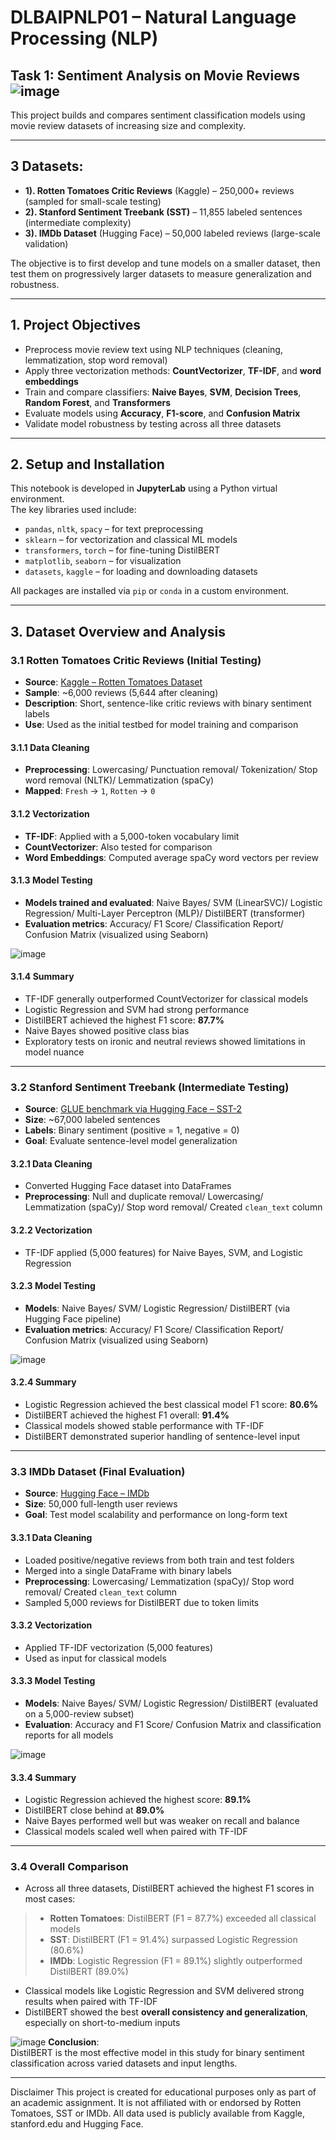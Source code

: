 # DLBAIPNLP01 – Natural Language Processing (NLP)

## Task 1: Sentiment Analysis on Movie Reviews ![image](https://github.com/user-attachments/assets/8f31d0ef-3732-4a45-b288-580a4c27c444)

This project builds and compares sentiment classification models using movie review datasets of increasing size and complexity.

---

## 3 Datasets:
- **1). Rotten Tomatoes Critic Reviews** (Kaggle) – 250,000+ reviews (sampled for small-scale testing)  
- **2). Stanford Sentiment Treebank (SST)** – 11,855 labeled sentences (intermediate complexity)  
- **3). IMDb Dataset** (Hugging Face) – 50,000 labeled reviews (large-scale validation)

The objective is to first develop and tune models on a smaller dataset, then test them on progressively larger datasets to measure generalization and robustness.

---

## 1. Project Objectives

- Preprocess movie review text using NLP techniques (cleaning, lemmatization, stop word removal)  
- Apply three vectorization methods: **CountVectorizer**, **TF-IDF**, and **word embeddings**  
- Train and compare classifiers: **Naive Bayes**, **SVM**, **Decision Trees**, **Random Forest**, and **Transformers**  
- Evaluate models using **Accuracy**, **F1-score**, and **Confusion Matrix**  
- Validate model robustness by testing across all three datasets  

---

## 2. Setup and Installation

This notebook is developed in **JupyterLab** using a Python virtual environment.  
The key libraries used include:

- `pandas`, `nltk`, `spacy` – for text preprocessing  
- `sklearn` – for vectorization and classical ML models  
- `transformers`, `torch` – for fine-tuning DistilBERT  
- `matplotlib`, `seaborn` – for visualization  
- `datasets`, `kaggle` – for loading and downloading datasets  

All packages are installed via `pip` or `conda` in a custom environment.

---

## 3. Dataset Overview and Analysis

### 3.1 Rotten Tomatoes Critic Reviews (Initial Testing)

- **Source**: [Kaggle – Rotten Tomatoes Dataset](https://www.kaggle.com/datasets/stefanoleone992/rotten-tomatoes-movies-and-critic-reviews-dataset)  
- **Sample**: ~6,000 reviews (5,644 after cleaning)  
- **Description**: Short, sentence-like critic reviews with binary sentiment labels  
- **Use**: Used as the initial testbed for model training and comparison

#### 3.1.1 Data Cleaning

- **Preprocessing**: Lowercasing/ Punctuation removal/ Tokenization/ Stop word removal (NLTK)/ Lemmatization (spaCy)
- **Mapped**: `Fresh` → `1`, `Rotten` → `0`

#### 3.1.2 Vectorization

- **TF-IDF**: Applied with a 5,000-token vocabulary limit  
- **CountVectorizer**: Also tested for comparison  
- **Word Embeddings**: Computed average spaCy word vectors per review

#### 3.1.3 Model Testing

- **Models trained and evaluated**: Naive Bayes/ SVM (LinearSVC)/ Logistic Regression/ Multi-Layer Perceptron (MLP)/ DistilBERT (transformer)
- **Evaluation metrics**: Accuracy/ F1 Score/ Classification Report/ Confusion Matrix (visualized using Seaborn)
  
![image](https://github.com/user-attachments/assets/08d0a05b-0149-497c-9498-88ff9a8acbc2)

#### 3.1.4 Summary

- TF-IDF generally outperformed CountVectorizer for classical models  
- Logistic Regression and SVM had strong performance  
- DistilBERT achieved the highest F1 score: **87.7%**  
- Naive Bayes showed positive class bias  
- Exploratory tests on ironic and neutral reviews showed limitations in model nuance

---

### 3.2 Stanford Sentiment Treebank (Intermediate Testing)

- **Source**: [GLUE benchmark via Hugging Face – SST-2](https://nlp.stanford.edu/sentiment/index.html)  
- **Size**: ~67,000 labeled sentences  
- **Labels**: Binary sentiment (positive = 1, negative = 0)  
- **Goal**: Evaluate sentence-level model generalization

#### 3.2.1 Data Cleaning

- Converted Hugging Face dataset into DataFrames  
- **Preprocessing**: Null and duplicate removal/ Lowercasing/ Lemmatization (spaCy)/ Stop word removal/ Created `clean_text` column

#### 3.2.2 Vectorization

- TF-IDF applied (5,000 features) for Naive Bayes, SVM, and Logistic Regression

#### 3.2.3 Model Testing

- **Models**: Naive Bayes/ SVM/ Logistic Regression/ DistilBERT (via Hugging Face pipeline)
- **Evaluation metrics**: Accuracy/ F1 Score/ Classification Report/ Confusion Matrix (visualized using Seaborn)

![image](https://github.com/user-attachments/assets/db1bb3b1-bb74-4f99-9ffb-37ef3cc4a520)

#### 3.2.4 Summary

- Logistic Regression achieved the best classical model F1 score: **80.6%**  
- DistilBERT achieved the highest F1 overall: **91.4%**  
- Classical models showed stable performance with TF-IDF  
- DistilBERT demonstrated superior handling of sentence-level input

---

### 3.3 IMDb Dataset (Final Evaluation)

- **Source**: [Hugging Face – IMDb](https://huggingface.co/datasets/imdb)  
- **Size**: 50,000 full-length user reviews  
- **Goal**: Test model scalability and performance on long-form text

#### 3.3.1 Data Cleaning

- Loaded positive/negative reviews from both train and test folders  
- Merged into a single DataFrame with binary labels  
- **Preprocessing**: Lowercasing/ Lemmatization (spaCy)/ Stop word removal/ Created `clean_text` column  
- Sampled 5,000 reviews for DistilBERT due to token limits

#### 3.3.2 Vectorization

- Applied TF-IDF vectorization (5,000 features)  
- Used as input for classical models

#### 3.3.3 Model Testing

- **Models**: Naive Bayes/ SVM/ Logistic Regression/ DistilBERT (evaluated on a 5,000-review subset)
- **Evaluation**: Accuracy and F1 Score/ Confusion Matrix and classification reports for all models

![image](https://github.com/user-attachments/assets/c347eb91-4cd9-4b72-807d-0663221f2db7)

#### 3.3.4 Summary

- Logistic Regression achieved the highest score: **89.1%**  
- DistilBERT close behind at **89.0%**  
- Naive Bayes performed well but was weaker on recall and balance  
- Classical models scaled well when paired with TF-IDF  

---

### 3.4 Overall Comparison

- Across all three datasets, DistilBERT achieved the highest F1 scores in most cases:

> - **Rotten Tomatoes**: DistilBERT (F1 = 87.7%) exceeded all classical models  
> - **SST**: DistilBERT (F1 = 91.4%) surpassed Logistic Regression (80.6%)  
> - **IMDb**: Logistic Regression (F1 = 89.1%) slightly outperformed DistilBERT (89.0%)

- Classical models like Logistic Regression and SVM delivered strong results when paired with TF-IDF  
- DistilBERT showed the best **overall consistency and generalization**, especially on short-to-medium inputs

![image](https://github.com/user-attachments/assets/31946f65-d4b3-4bcc-9aa8-70d92425d519)
**Conclusion**:  
DistilBERT is the most effective model in this study for binary sentiment classification across varied datasets and input lengths.

---

Disclaimer
This project is created for educational purposes only as part of an academic assignment.
It is not affiliated with or endorsed by Rotten Tomatoes, SST or IMDb. All data used is publicly available from Kaggle, stanford.edu and Hugging Face.
